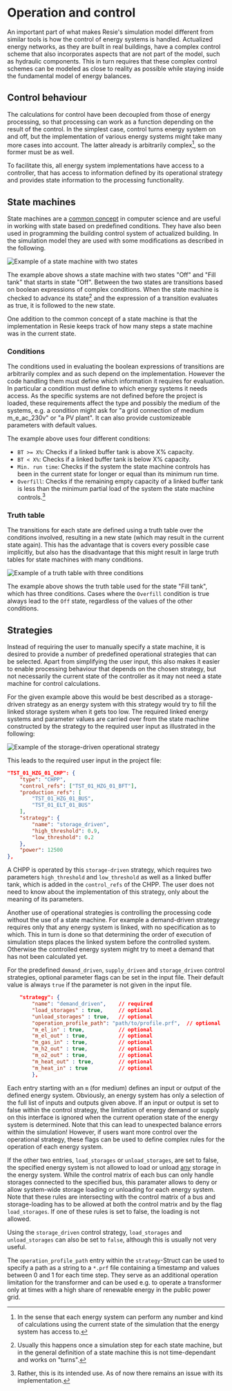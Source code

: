 # Operation and control

An important part of what makes Resie's simulation model different from similar tools is how the control of energy systems is handled. Actualized energy networks, as they are built in real buildings, have a complex control scheme that also incorporates aspects that are not part of the model, such as hydraulic components. This in turn requires that these complex control schemes can be modeled as close to reality as possible while staying inside the fundamental model of energy balances.

## Control behaviour

The calculations for control have been decoupled from those of energy processing, so that processing can work as a function depending on the result of the control. In the simplest case, control turns energy system on and off, but the implementation of various energy systems might take many more cases into account. The latter already is arbitrarily complex[^1], so the former must be as well.

[^1]: In the sense that each energy system can perform any number and kind of calculations using the current state of the simulation that the energy system has access to.

To facilitate this, all energy system implementations have access to a controller, that has access to information defined by its operational strategy and provides state information to the processing functionality.

## State machines

State machines are a [common concept](https://en.wikipedia.org/wiki/Finite-state_machine) in computer science and are useful in working with state based on predefined conditions. They have also been used in programming the building control system of actualized building. In the simulation model they are used with some modifications as described in the following.

![Example of a state machine with two states](fig/example_state_machine.png)

The example above shows a state machine with two states "Off" and "Fill tank" that starts in state "Off". Between the two states are transitions based on boolean expressions of complex conditions. When the state machine is checked to advance its state[^2] and the expression of a transition evaluates as true, it is followed to the new state.

One addition to the common concept of a state machine is that the implementation in Resie keeps track of how many steps a state machine was in the current state.

[^2]: Usually this happens once a simulation step for each state machine, but in the general definition of a state machine this is not time-dependant and works on "turns".

### Conditions

The conditions used in evaluating the boolean expressions of transitions are arbitrarily complex and as such depend on the implementation. However the code handling them must define which information it requires for evaluation. In particular a condition must define to which energy systems it needs access. As the specific systems are not defined before the project is loaded, these requirements affect the type and possibly the medium of the systems, e.g. a condition might ask for "a grid connection of medium m_e_ac_230v" or "a PV plant". It can also provide customizeable parameters with default values.

The example above uses four different conditions:

* `BT >= X%`: Checks if a linked buffer tank is above X% capacity.
* `BT < X%`: Checks if a linked buffer tank is below X% capacity.
* `Min. run time`: Checks if the system the state machine controls has been in the current state for longer or equal than its minimum run time.
* `Overfill`: Checks if the remaining empty capacity of a linked buffer tank is less than the minimum partial load of the system the state machine controls.[^3]

[^3]: Rather, this is its intended use. As of now there remains an issue with its implementation.

### Truth table

The transitions for each state are defined using a truth table over the conditions involved, resulting in a new state (which may result in the current state again). This has the advantage that is covers every possible case implicitly, but also has the disadvantage that this might result in large truth tables for state machines with many conditions.

![Example of a truth table with three conditions](fig/example_truth_table.png)

The example above shows the truth table used for the state "Fill tank", which has three conditions. Cases where the `Overfill` condition is true always lead to the `Off` state, regardless of the values of the other conditions.

## Strategies

Instead of requiring the user to manually specify a state machine, it is desired to provide a number of predefined operational strategies that can be selected. Apart from simplifying the user input, this also makes it easier to enable processing behaviour that depends on the chosen strategy, but not necessarily the current state of the controller as it may not need a state machine for control calculations.

For the given example above this would be best described as a storage-driven strategy as an energy system with this strategy would try to fill the linked storage system when it gets too low. The required linked energy systems and parameter values are carried over from the state machine constructed by the strategy to the required user input as illustrated in the following:

![Example of the storage-driven operational strategy](fig/example_storage_driven_strategy.png)

This leads to the required user input in the project file:

```json
"TST_01_HZG_01_CHP": {
    "type": "CHPP",
    "control_refs": ["TST_01_HZG_01_BFT"],
    "production_refs": [
        "TST_01_HZG_01_BUS",
        "TST_01_ELT_01_BUS"
    ],
    "strategy": {
        "name": "storage_driven",
        "high_threshold": 0.9,
        "low_threshold": 0.2
    },
    "power": 12500
},
```

A CHPP is operated by this `storage-driven` strategy, which requires two parameters `high_threshold` and `low_threshold` as well as a linked buffer tank, which is added in the `control_refs` of the CHPP. The user does not need to know about the implementation of this strategy, only about the meaning of its parameters.

Another use of operational strategies is controlling the processing code without the use of a state machine. For example a demand-driven strategy requires only that any energy system is linked, with no specification as to which. This in turn is done so that determining the order of execution of simulation steps places the linked system before the controlled system. Otherwise the controlled energy system might try to meet a demand that has not been calculated yet.

For the predefined `demand_driven`, `supply_driven` and `storage_driven` control strategies, optional parameter flags can be set in the input file. Their default value is always `true` if the parameter is not given in the input file.

```json
    "strategy": {
        "name": "demand_driven",    // required
        "load_storages" : true,     // optional     
        "unload_storages" : true,   // optional 
        "operation_profile_path": "path/to/profile.prf",  // optional 
        "m_el_in" : true,           // optional    
        "m_el_out" : true,          // optional    
        "m_gas_in" : true,          // optional    
        "m_h2_out" : true,          // optional    
        "m_o2_out" : true,          // optional    
        "m_heat_out" : true,        // optional    
        "m_heat_in" : true          // optional    
        },
```

Each entry starting with an `m` (for medium) defines an input or output of the defined energy system. Obviously, an energy system has only a selection of the full list of inputs and outputs given above. If an input or output is set to false within the control strategy, the limitation of energy demand or supply on this interface is ignored when the current operation state of the energy system is determined. Note that this can lead to unexpected balance errors within the simulation! However, if users want more control over the operational strategy, these flags can be used to define complex rules for the operation of each energy system.

If the other two entries, `load_storages` or `unload_storages`, are set to false, the specified energy system is not allowed to load or unload <u>any</u> storage in the energy system. While the control matrix of each bus can only handle storages connected to the specified bus, this paramater allows to deny or allow system-wide storage loading or unloading for each energy system. Note that these rules are intersecting with the control matrix of a bus and storage-loading has to be allowed at both the control matrix and by the flag `load_storages`. If one of these rules is set to false, the loading is not allowed. 

Using the `storage_driven` control strategy, `load_storages` and `unload_storages` can also be set to `false`, although this is usually not very useful.

The `operation_profile_path` entry within the `strategy`-Struct can be used to specify a path as a string to a `*.prf` file containing a timestamp and values between 0 and 1 for each time step. They serve as an additional operation limitation for the transformer and can be used e.g. to operate a transformer only at times with a high share of renewable energy in the public power grid.